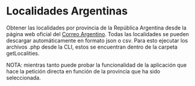Localidades Argentinas
===
Obtener las localidades por provincia de la República Argentina desde la página web oficial del [Correo Argentino](https://www.correoargentino.com.ar). Todas las localidades se pueden descargar automáticamente en formato json o csv.
Para esto ejecutar los archivos .php desde la CLI, estos se encuentran dentro de la carpeta getLocalities.

NOTA: mientras tanto puede probar la funcionalidad de la aplicación que hace la petición directa en función de la provincia que ha sido seleccionada.